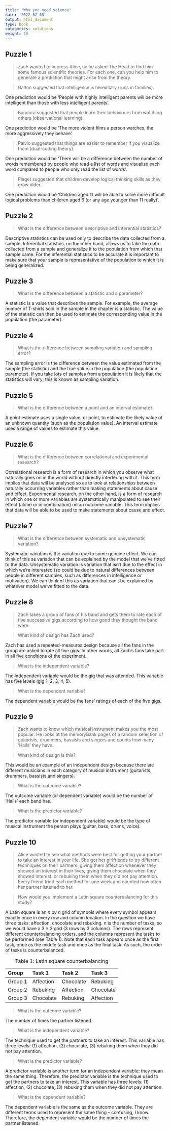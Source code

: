 ```yaml
---
title: "Why you need science"
date: '2022-02-08'
output: html_document
type: book
categories: solutions
weight: 20
---
```

<script src="/rmarkdown-libs/kePrint/kePrint.js"></script>
<link href="/rmarkdown-libs/lightable/lightable.css" rel="stylesheet" />



## Puzzle 1

> Zach wanted to impress Alice, so he asked The Head to find him some famous scientific theories. For each one, can you help him to generate a prediction that might arise from the theory. 

> Galton suggested that intelligence is hereditary (runs in families).

One prediction would be ‘People with highly intelligent parents will be more intelligent than those with less intelligent parents’. 

>	Bandura suggested that people learn their behaviours from watching others (observational learning).

One prediction would be ‘The more violent films a person watches, the more aggressively they behave’.

>	Paivio suggested that things are easier to remember if you visualize them (dual-coding theory).

One prediction would be ‘There will be a difference between the number of words remembered by people who read a list of words and visualize each word compared to people who only read the list of words’.

>	Piaget suggested that children develop logical thinking skills as they grow older.

One prediction would be ‘Children aged 11 will be able to solve more difficult logical problems than children aged 6 (or any age younger than 11 really)’. 

## Puzzle 2

> What is the difference between descriptive and inferential statistics?

Descriptive statistics can be used only to describe the data collected from a sample. Inferential statistics, on the other hand, allows us to take the data collected from a sample and generalize it to the population from which that sample came. For the inferential statistics to be accurate it is important to make sure that your sample is representative of the population to which it is being generalized. 

## Puzzle 3

> What is the difference between a statistic and a parameter?

A statistic is a value that describes the sample. For example, the average number of T-shirts sold in the sample in the chapter is a statistic. The value of the statistic can then be used to estimate the corresponding value in the population (the parameter).

## Puzzle 4

> What is the difference between sampling variation and sampling error?

The sampling error is the difference between the value estimated from the sample (the statistic) and the true value in the population (the population parameter). If you take lots of samples from a population it is likely that the statistics will vary; this is known as sampling variation. 

## Puzzle 5

> What is the difference between a point and an interval estimate?

A point estimate uses a single value, or point, to estimate the likely value of an unknown quantity (such as the population value). An interval estimate uses a range of values to estimate this value.

## Puzzle 6

> What is the difference between correlational and experimental research?

Correlational research is a form of research in which you observe what naturally goes on in the world without directly interfering with it. This term implies that data will be analysed so as to look at relationships between naturally occurring variables rather than making statements about cause and effect. Experimental research, on the other hand, is a form of research in which one or more variables are systematically manipulated to see their effect (alone or in combination) on an outcome variable. This term implies that data will be able to be used to make statements about cause and effect.

## Puzzle 7

> What is the difference between systematic and unsystematic variation?

Systematic variation is the variation due to some genuine effect. We can think of this as variation that can be explained by the model that we’ve fitted to the data. Unsystematic variation is variation that isn’t due to the effect in which we’re interested (so could be due to natural differences between people in different samples, such as differences in intelligence or motivation). We can think of this as variation that can’t be explained by whatever model we’ve fitted to the data.

## Puzzle 8

> Zach takes a group of fans of his band and gets them to rate each of five successive gigs according to how good they thought the band were. 

> What kind of design has Zach used?

Zach has used a repeated-measures design because all the fans in the group are asked to rate all five gigs. In other words, all Zach’s fans take part in all five conditions of the experiment. 

> What is the independent variable?

The independent variable would be the gig that was attended. This variable has five levels (gig 1, 2, 3, 4, 5).

> What is the dependent variable?

The dependent variable would be the fans’ ratings of each of the five gigs. 

## Puzzle 9

> Zach wants to know which musical instrument makes you the most popular. He looks at the memoryBank pages of a random selection of guitarists, drummers, bassists and singers and counts how many ‘Hails’ they have. 

> 	What kind of design is this?

This would be an example of an independent design because there are different musicians in each category of musical instrument (guitarists, drummers, bassists and singers). 

> What is the outcome variable?

The outcome variable (or dependent variable) would be the number of ‘Hails’ each band has.

>	What is the predictor variable?

The predictor variable (or independent variable) would be the type of musical instrument the person plays (guitar, bass, drums, voice).

## Puzzle 10

> Alice wanted to see what methods were best for getting your partner to take an interest in your life. She got her girlfriends to try different techniques on their partners: giving them affection whenever they showed an interest in their lives, giving them chocolate when they showed interest, or rebuking them when they did not pay attention. Every friend tried each method for one week and counted how often her partner listened to her. 

>	How would you implement a Latin square counterbalancing for this study?

A Latin square is an *n* by *n* grid of symbols where every symbol appears exactly once in every row and column location. In the question we have three tasks: affection, chocolate and rebuking. n is the number of tasks, so we would have a 3 × 3 grid (3 rows by 3 columns). The rows represent different counterbalancing orders, and the columns represent the tasks to be performed (see Table 1). Note that each task appears once as the first task, once as the middle task and once as the final task. As such, the order of tasks is counterbalanced.



<table class="table table-striped" style="width: auto !important; margin-left: auto; margin-right: auto;">
<caption>Table 1: Latin square counterbalancing</caption>
 <thead>
  <tr>
   <th style="text-align:left;"> Group </th>
   <th style="text-align:left;"> Task 1 </th>
   <th style="text-align:left;"> Task 2 </th>
   <th style="text-align:left;"> Task 3 </th>
  </tr>
 </thead>
<tbody>
  <tr>
   <td style="text-align:left;"> Group 1 </td>
   <td style="text-align:left;"> Affection </td>
   <td style="text-align:left;"> Chocolate </td>
   <td style="text-align:left;"> Rebuking </td>
  </tr>
  <tr>
   <td style="text-align:left;"> Group 2 </td>
   <td style="text-align:left;"> Rebuking </td>
   <td style="text-align:left;"> Affection </td>
   <td style="text-align:left;"> Chocolate </td>
  </tr>
  <tr>
   <td style="text-align:left;"> Group 3 </td>
   <td style="text-align:left;"> Chocolate </td>
   <td style="text-align:left;"> Rebuking </td>
   <td style="text-align:left;"> Affection </td>
  </tr>
</tbody>
</table>


>	What is the outcome variable?

The number of times the partner listened.

>	What is the independent variable?

The technique used to get the partners to take an interest. This variable has three levels: (1) affection, (2) chocolate, (3) rebuking them when they did not pay attention.

>	What is the predictor variable?

A predictor variable is another term for an independent variable; they mean the same thing. Therefore, the predictor variable is the technique used to get the partners to take an interest. This variable has three levels: (1) affection, (2) chocolate, (3) rebuking them when they did not pay attention.

>	What is the dependent variable?

The dependent variable is the same as the outcome variable. They are different terms used to represent the same thing – confusing, I know. Therefore, the dependent variable would be the number of times the partner listened.
